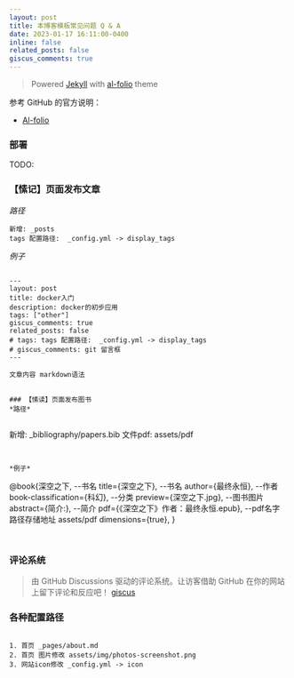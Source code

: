 ```yaml
---
layout: post
title: 本博客模板常见问题 Q & A
date: 2023-01-17 16:11:00-0400
inline: false
related_posts: false
giscus_comments: true
---
```


> Powered [Jekyll](https://jekyllrb.com/) with [al-folio](https://github.com/alshedivat/al-folio) theme


参考 GitHub 的官方说明：
* [Al-folio](https://github.com/alshedivat/al-folio)

### 部署
TODO:


### 【愫记】页面发布文章

*路径*

```
新增: _posts
tags 配置路径:  _config.yml -> display_tags

```

*例子*

```

---
layout: post
title: docker入门
description: docker的初步应用
tags: ["other"] 
giscus_comments: true 
related_posts: false
# tags: tags 配置路径:  _config.yml -> display_tags 
# giscus_comments: git 留言框
---

文章内容 markdown语法


### 【愫读】页面发布图书
*路径*


```
新增: _bibliography/papers.bib
文件pdf: assets/pdf

```


*例子*

```
@book{深空之下, --书名
  title={深空之下}, --书名
  author={最终永恒}, --作者
  book-classification={科幻}, --分类
  preview={深空之下.jpg}, --图书图片
  abstract={简介:}, --简介
  pdf={《深空之下》作者：最终永恒.epub}, --pdf名字  路径存储地址 assets/pdf
  dimensions={true},
}
```


```

### 评论系统

> 由 GitHub Discussions 驱动的评论系统。让访客借助 GitHub 在你的网站上留下评论和反应吧！
[giscus](https://giscus.app/zh-CN)



###  各种配置路径


```

1. 首页 _pages/about.md
2. 首页 图片修改 assets/img/photos-screenshot.png
3. 网站icon修改 _config.yml -> icon

```
